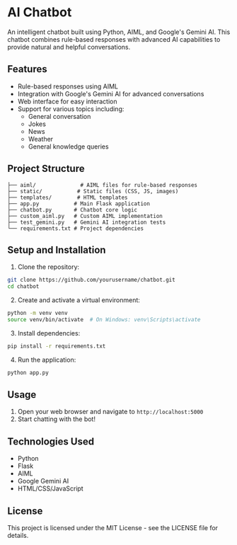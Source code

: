 # AI Chatbot

An intelligent chatbot built using Python, AIML, and Google's Gemini AI. This chatbot combines rule-based responses with advanced AI capabilities to provide natural and helpful conversations.

## Features

- Rule-based responses using AIML
- Integration with Google's Gemini AI for advanced conversations
- Web interface for easy interaction
- Support for various topics including:
  - General conversation
  - Jokes
  - News
  - Weather
  - General knowledge queries

## Project Structure

```
├── aiml/              # AIML files for rule-based responses
├── static/           # Static files (CSS, JS, images)
├── templates/        # HTML templates
├── app.py           # Main Flask application
├── chatbot.py       # Chatbot core logic
├── custom_aiml.py   # Custom AIML implementation
├── test_gemini.py   # Gemini AI integration tests
└── requirements.txt # Project dependencies
```

## Setup and Installation

1. Clone the repository:
```bash
git clone https://github.com/yourusername/chatbot.git
cd chatbot
```

2. Create and activate a virtual environment:
```bash
python -m venv venv
source venv/bin/activate  # On Windows: venv\Scripts\activate
```

3. Install dependencies:
```bash
pip install -r requirements.txt
```

4. Run the application:
```bash
python app.py
```

## Usage

1. Open your web browser and navigate to `http://localhost:5000`
2. Start chatting with the bot!

## Technologies Used

- Python
- Flask
- AIML
- Google Gemini AI
- HTML/CSS/JavaScript

## License

This project is licensed under the MIT License - see the LICENSE file for details. 